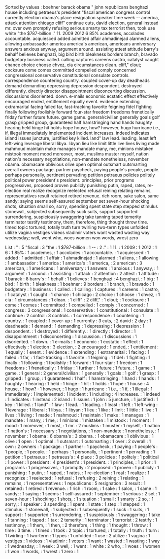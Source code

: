 Sorted by values :
boehner barack obama " john republicans benghazi house including petraeus's president "fiscal american congress control currently election obama's place resignation speaker time week -- america, attack attention chicago cliff" continue cuts, david election, general instead mr. over own promptly refusing serious smarty tax terrorist then, took use white "the $787-billion ." 11. 2009 2012 6 85% academes, accolades accountable. acquiesced added admitted affair ahmadinejad alarmed aliens, allowing ambassador america america's american, americans anniversary answers anxious anyway, argument around. assisting attest attitude barry's behalf believes benghazi, big bird birth bleakness borders branch, bravado budgetary business called. calling captures careens castro, catalyst caught chance choice choose chvez, cia circumstances clean. cliff," clout; cocksure come comes committed compelled comply concerned congressional conservative constitutional consulate controls. correspondence countering country. coupled cover-up day deadheads demand demanding depressing depression despondent. destroyed differently. directly director disappointment disconcerting discussion. discussions disoriented. down. e-mails economic ecstatic effect effectively encouraged ended, entitlement equally event. evidence extending extramarital facing failed far, fast-tracking favorite feigning fidel fighting finally following foolishly forward four-star freedom freedoms frenetically friday further future future. game game. general/civilian generally goals golf grasp gripped group, guaranteed half hamstringing hand hands haughty hearing held hinge hit holds hope house, how? however, hugo hurricane i.e., if, illegal immediately implemented incident increases. indeed indicates island issues juncture, justified key killed. land" law lead. leading. least left left-wing leverage liberal libya. libyan lieu like limit little live lives living made mahmoud maintain make manages mandate many, me, minions mistaken mistook moment mood moreover, most, muslims muster myself, nation nation's necessary negotiations, non-mandate nonetheless, november obama. obamacare oblivious olive open optimal outsmart outsmarting overall owners package. partner paycheck, paying people's people, people. perhaps personally, pertinent pervading petition petraeus policies politely political power president's president. principles, prior programs progressives, proposed proven publicly punishing putin, raped, rates, re-election real realize recognize reelected refusal reining relating remains, representatives result retained retired revenue. rich room, sake salon, same sandy; saying seems self-assured september set seven-hour shocking shots, situation small so, sorry, spending spent state step stepped stimulus stonewall, subjected subsequently suck suits, support supported surrendering, suspiciously swaggering take tanning taped temerity terminator testify testimony, them, therefore, thing thought throw time. timed topic tortured, totally truth turn twirling two-term types unfolded utilize vagina vestiges videos vladimir voters want wasted wasting way wednesday; well, went who, woes women won words, wrest zero 

List :
" : 5
"fiscal : 3
"the : 1
$787-billion : 1
-- : 2
." : 1
11. : 1
2009 : 1
2012 : 1
6 : 1
85% : 1
academes, : 1
accolades : 1
accountable. : 1
acquiesced : 1
added : 1
admitted : 1
affair : 1
ahmadinejad : 1
alarmed : 1
aliens, : 1
allowing : 1
ambassador : 1
america : 1
america's : 1
america, : 2
american : 3
american, : 1
americans : 1
anniversary : 1
answers : 1
anxious : 1
anyway, : 1
argument : 1
around. : 1
assisting : 1
attack : 2
attention : 2
attest : 1
attitude : 1
barack : 8
barry's : 1
behalf : 1
believes : 1
benghazi : 4
benghazi, : 1
big : 1
bird : 1
birth : 1
bleakness : 1
boehner : 9
borders : 1
branch, : 1
bravado : 1
budgetary : 1
business : 1
called. : 1
calling : 1
captures : 1
careens : 1
castro, : 1
catalyst : 1
caught : 1
chance : 1
chicago : 2
choice : 1
choose : 1
chvez, : 1
cia : 1
circumstances : 1
clean. : 1
cliff" : 2
cliff," : 1
clout; : 1
cocksure : 1
come : 1
comes : 1
committed : 1
compelled : 1
comply : 1
concerned : 1
congress : 3
congressional : 1
conservative : 1
constitutional : 1
consulate : 1
continue : 2
control : 3
controls. : 1
correspondence : 1
countering : 1
country. : 1
coupled : 1
cover-up : 1
currently : 3
cuts, : 2
david : 2
day : 1
deadheads : 1
demand : 1
demanding : 1
depressing : 1
depression : 1
despondent. : 1
destroyed : 1
differently. : 1
directly : 1
director : 1
disappointment : 1
disconcerting : 1
discussion. : 1
discussions : 1
disoriented. : 1
down. : 1
e-mails : 1
economic : 1
ecstatic : 1
effect : 1
effectively : 1
election : 3
election, : 2
encouraged : 1
ended, : 1
entitlement : 1
equally : 1
event. : 1
evidence : 1
extending : 1
extramarital : 1
facing : 1
failed : 1
far, : 1
fast-tracking : 1
favorite : 1
feigning : 1
fidel : 1
fighting : 1
finally : 1
following : 1
foolishly : 1
forward : 1
four-star : 1
freedom : 1
freedoms : 1
frenetically : 1
friday : 1
further : 1
future : 1
future. : 1
game : 1
game. : 1
general : 2
general/civilian : 1
generally : 1
goals : 1
golf : 1
grasp : 1
gripped : 1
group, : 1
guaranteed : 1
half : 1
hamstringing : 1
hand : 1
hands : 1
haughty : 1
hearing : 1
held : 1
hinge : 1
hit : 1
holds : 1
hope : 1
house : 4
house, : 1
how? : 1
however, : 1
hugo : 1
hurricane : 1
i.e., : 1
if, : 1
illegal : 1
immediately : 1
implemented : 1
incident : 1
including : 4
increases. : 1
indeed : 1
indicates : 1
instead : 2
island : 1
issues : 1
john : 5
juncture, : 1
justified : 1
key : 1
killed. : 1
land" : 1
law : 1
lead. : 1
leading. : 1
least : 1
left : 1
left-wing : 1
leverage : 1
liberal : 1
libya. : 1
libyan : 1
lieu : 1
like : 1
limit : 1
little : 1
live : 1
lives : 1
living : 1
made : 1
mahmoud : 1
maintain : 1
make : 1
manages : 1
mandate : 1
many, : 1
me, : 1
minions : 1
mistaken : 1
mistook : 1
moment : 1
mood : 1
moreover, : 1
most, : 1
mr. : 2
muslims : 1
muster : 1
myself, : 1
nation : 1
nation's : 1
necessary : 1
negotiations, : 1
non-mandate : 1
nonetheless, : 1
november : 1
obama : 6
obama's : 3
obama. : 1
obamacare : 1
oblivious : 1
olive : 1
open : 1
optimal : 1
outsmart : 1
outsmarting : 1
over : 2
overall : 1
own : 2
owners : 1
package. : 1
partner : 1
paycheck, : 1
paying : 1
people's : 1
people, : 1
people. : 1
perhaps : 1
personally, : 1
pertinent : 1
pervading : 1
petition : 1
petraeus : 1
petraeus's : 4
place : 3
policies : 1
politely : 1
political : 1
power : 1
president : 4
president's : 1
president. : 1
principles, : 1
prior : 1
programs : 1
progressives, : 1
promptly : 2
proposed : 1
proven : 1
publicly : 1
punishing : 1
putin, : 1
raped, : 1
rates, : 1
re-election : 1
real : 1
realize : 1
recognize : 1
reelected : 1
refusal : 1
refusing : 2
reining : 1
relating : 1
remains, : 1
representatives : 1
republicans : 5
resignation : 3
result : 1
retained : 1
retired : 1
revenue. : 1
rich : 1
room, : 1
sake : 1
salon, : 1
same : 1
sandy; : 1
saying : 1
seems : 1
self-assured : 1
september : 1
serious : 2
set : 1
seven-hour : 1
shocking : 1
shots, : 1
situation : 1
small : 1
smarty : 2
so, : 1
sorry, : 1
speaker : 3
spending : 1
spent : 1
state : 1
step : 1
stepped : 1
stimulus : 1
stonewall, : 1
subjected : 1
subsequently : 1
suck : 1
suits, : 1
support : 1
supported : 1
surrendering, : 1
suspiciously : 1
swaggering : 1
take : 1
tanning : 1
taped : 1
tax : 2
temerity : 1
terminator : 1
terrorist : 2
testify : 1
testimony, : 1
them, : 1
then, : 2
therefore, : 1
thing : 1
thought : 1
throw : 1
time : 3
time. : 1
timed : 1
took : 2
topic : 1
tortured, : 1
totally : 1
truth : 1
turn : 1
twirling : 1
two-term : 1
types : 1
unfolded : 1
use : 2
utilize : 1
vagina : 1
vestiges : 1
videos : 1
vladimir : 1
voters : 1
want : 1
wasted : 1
wasting : 1
way : 1
wednesday; : 1
week : 3
well, : 1
went : 1
white : 2
who, : 1
woes : 1
women : 1
won : 1
words, : 1
wrest : 1
zero : 1
